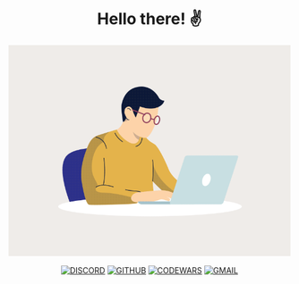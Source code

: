 <center><h1>Hello there! ✌️</h1>

![Developer](./assets/Working.gif)

[![DISCORD](https://img.shields.io/badge/-DISCORD-111?style=for-the-badge&logo=discord)]()
[![GITHUB](https://img.shields.io/badge/-GITHUB-111?style=for-the-badge&logo=github)]()
[![CODEWARS](https://img.shields.io/badge/-CODEWARS-111?style=for-the-badge&logo=codewars)]()
[![GMAIL](https://img.shields.io/badge/-GMAIL-111?style=for-the-badge&logo=gmail)]()

</center>
